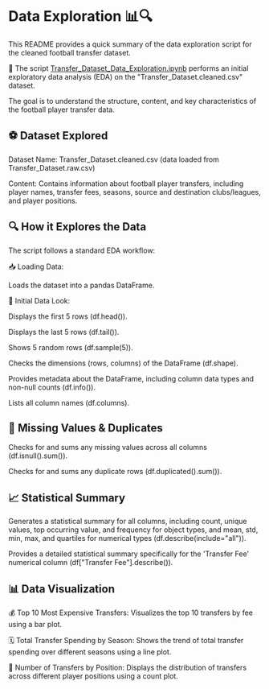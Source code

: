 # Data Exploration 📊🔍

This README provides a quick summary of the data exploration script for the
cleaned football transfer dataset.

📝 The script
[Transfer_Dataset_Data_Exploration.ipynb](Transfer_Dataset_Data_Exploration.ipynb)
performs an initial exploratory data analysis (EDA) on the
"Transfer_Dataset.cleaned.csv" dataset.

The goal is to
understand the structure, content, and key characteristics of the football player
transfer data.

## ⚽ Dataset Explored

Dataset Name: Transfer_Dataset.cleaned.csv (data loaded from Transfer_Dataset.raw.csv)

Content: Contains information about football player transfers, including player
names, transfer fees, seasons, source and destination clubs/leagues, and player positions.

## 🔍 How it Explores the Data

The script follows a standard EDA workflow:

📥 Loading Data:

Loads the dataset into a pandas DataFrame.

👀 Initial Data Look:

Displays the first 5 rows (df.head()).

Displays the last 5 rows (df.tail()).

Shows 5 random rows (df.sample(5)).

Checks the dimensions (rows, columns) of the DataFrame (df.shape).

Provides metadata about the DataFrame, including column data types and non-null
counts (df.info()).

Lists all column names (df.columns).

## 🧹 Missing Values & Duplicates

Checks for and sums any missing values across all columns (df.isnull().sum()).

Checks for and sums any duplicate rows (df.duplicated().sum()).

## 📈 Statistical Summary

Generates a statistical summary for all columns, including count, unique values,
top occurring value, and frequency for object types, and mean, std, min, max, and
quartiles for numerical types (df.describe(include="all")).

Provides a detailed statistical summary specifically for the 'Transfer Fee'
numerical column (df["Transfer Fee"].describe()).

## 📊 Data Visualization

💰 Top 10 Most Expensive Transfers: Visualizes the top 10 transfers by fee
using a bar plot.

🗓️ Total Transfer Spending by Season: Shows the trend of total transfer
spending over different seasons using a line plot.

🥅 Number of Transfers by Position: Displays the distribution of transfers
across different player positions using a count plot.
